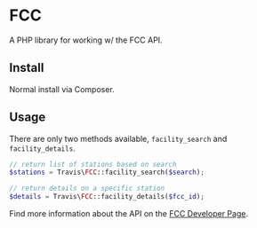 # FCC

A PHP library for working w/ the FCC API.

## Install

Normal install via Composer.

## Usage

There are only two methods available, ``facility_search`` and ``facility_details``.

```php
// return list of stations based on search
$stations = Travis\FCC::facility_search($search);

// return details on a specific station
$details = Travis\FCC::facility_details($fcc_id);
```

Find more information about the API on the [FCC Developer Page](https://stations.fcc.gov/developer/).